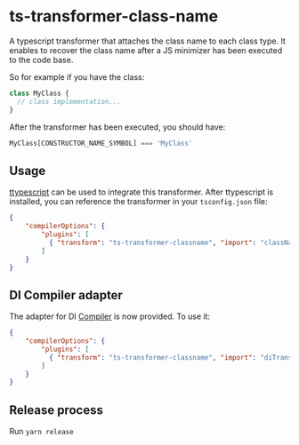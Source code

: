 ts-transformer-class-name
=========================

A typescript transformer that attaches the class name to each class type.
It enables to recover the class name after a JS minimizer has been executed to the code base.

So for example if you have the class:
```typescript
class MyClass {
  // class implementation...
}
```
After the transformer has been executed, you should have:
```typescript
MyClass[CONSTRUCTOR_NAME_SYMBOL] === 'MyClass'
```

Usage
-----

[ttypescript](https://github.com/cevek/ttypescript) can be used to integrate this transformer.
After ttypescript is installed, you can reference the transformer in your `tsconfig.json` file:
```json
{
    "compilerOptions": {
        "plugins": [
          { "transform": "ts-transformer-classname", "import": "classNameTransformer" }
        ]
    }
}
```

DI Compiler adapter
-------------------
The adapter for DI [Compiler](https://github.com/wessberg/DI-compiler) is now provided. To use it:
```json
{
    "compilerOptions": {
        "plugins": [
          { "transform": "ts-transformer-classname", "import": "diTransformerAdapter" }
        ]
    }
}
```

Release process
---------------
Run `yarn release`
